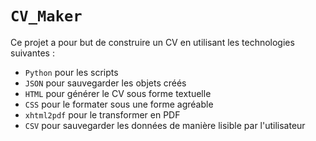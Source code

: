 # `CV_Maker`

Ce projet a pour but de construire un CV en utilisant les technologies suivantes :
- `Python` pour les scripts
- `JSON` pour sauvegarder les objets créés
- `HTML` pour générer le CV sous forme textuelle
- `CSS` pour le formater sous une forme agréable
- `xhtml2pdf` pour le transformer en PDF
- `CSV` pour sauvegarder les données de manière lisible par l'utilisateur
